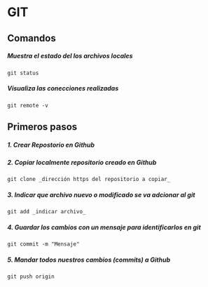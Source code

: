 # GIT


## Comandos

##### Muestra el estado del los archivos locales
	git status

##### Visualiza las conecciones realizadas 
	git remote -v


## Primeros pasos

##### 1. Crear Repostorio en Github
	
##### 2. Copiar localmente repositorio creado en Github 
	git clone _dirección https del repositorio a copiar_

##### 3. Indicar que archivo nuevo o modificado se va adcionar al git
	git add _indicar archivo_

##### 4. Guardar los cambios con un mensaje para identificarlos en git
	git commit -m "Mensaje"

##### 5. Mandar todos nuestros cambios (commits) a Github
	git push origin
